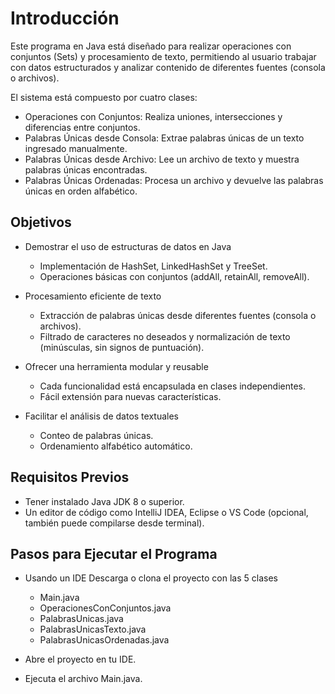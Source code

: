# Introducción

Este programa en Java está diseñado para realizar operaciones con conjuntos (Sets) y procesamiento de texto, permitiendo al usuario trabajar con datos estructurados y analizar contenido de diferentes fuentes (consola o archivos).

El sistema está compuesto por cuatro clases:

* Operaciones con Conjuntos: Realiza uniones, intersecciones y diferencias entre conjuntos.
* Palabras Únicas desde Consola: Extrae palabras únicas de un texto ingresado manualmente.
* Palabras Únicas desde Archivo: Lee un archivo de texto y muestra palabras únicas encontradas.
* Palabras Únicas Ordenadas: Procesa un archivo y devuelve las palabras únicas en orden alfabético.

## Objetivos

* Demostrar el uso de estructuras de datos en Java
    * Implementación de HashSet, LinkedHashSet y TreeSet.
    * Operaciones básicas con conjuntos (addAll, retainAll, removeAll).

* Procesamiento eficiente de texto
    * Extracción de palabras únicas desde diferentes fuentes (consola o archivos).
    * Filtrado de caracteres no deseados y normalización de texto (minúsculas, sin signos de puntuación).

* Ofrecer una herramienta modular y reusable
    * Cada funcionalidad está encapsulada en clases independientes.
    * Fácil extensión para nuevas características.

* Facilitar el análisis de datos textuales
    * Conteo de palabras únicas.
    * Ordenamiento alfabético automático.
    
## Requisitos Previos

* Tener instalado Java JDK 8 o superior.
* Un editor de código como IntelliJ IDEA, Eclipse o VS Code (opcional, también puede compilarse desde terminal).

## Pasos para Ejecutar el Programa

* Usando un IDE Descarga o clona el proyecto con las 5 clases 
    * Main.java
    * OperacionesConConjuntos.java
    * PalabrasUnicas.java
    * PalabrasUnicasTexto.java
    * PalabrasUnicasOrdenadas.java

* Abre el proyecto en tu IDE.
* Ejecuta el archivo Main.java.